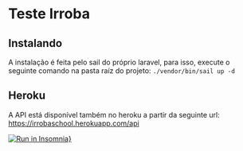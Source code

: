 # Teste Irroba

## Instalando
A instalação é feita pelo sail do próprio laravel, para isso, execute o seguinte comando na pasta raíz do projeto:
```./vendor/bin/sail up -d```

## Heroku
A API está disponível também no heroku a partir da seguinte url:
https://irrobaschool.herokuapp.com/api

[![Run in Insomnia}](https://insomnia.rest/images/run.svg)](https://insomnia.rest/run/?label=Irroba%20Teste&uri=https%3A%2F%2Fapi.jsonbin.io%2Fb%2F61114805e1b0604017aa2f19)